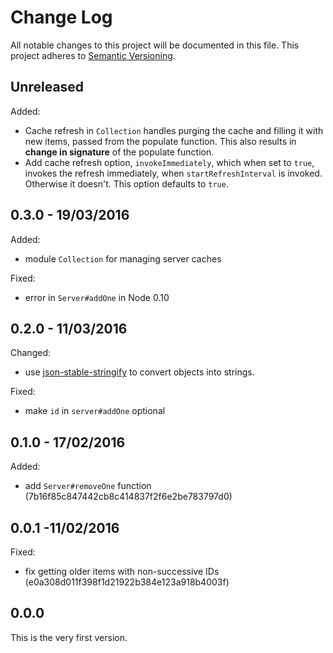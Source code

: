 
# Change Log

All notable changes to this project will be documented in this file.
This project adheres to [Semantic Versioning](http://semver.org/).


## Unreleased

Added:

* Cache refresh in `Collection` handles purging the cache and filling it with
  new items, passed from the populate function. This also results in
  **change in signature** of the populate function.
* Add cache refresh option, `invokeImmediately`, which when set to `true`,
  invokes the refresh immediately, when `startRefreshInterval` is invoked.
  Otherwise it doesn't. This option defaults to `true`.


## 0.3.0 - 19/03/2016

Added:

* module `Collection` for managing server caches

Fixed:

* error in `Server#addOne` in Node 0.10


## 0.2.0 - 11/03/2016

Changed:

* use [json-stable-stringify](https://github.com/substack/json-stable-stringify)
  to convert objects into strings.

Fixed:

* make `id` in `server#addOne` optional


## 0.1.0 - 17/02/2016

Added:

* add `Server#removeOne` function (7b16f85c847442cb8c414837f2f6e2be783797d0)


## 0.0.1 -11/02/2016

Fixed:

* fix getting older items with non-successive IDs (e0a308d011f398f1d21922b384e123a918b4003f)


## 0.0.0

This is the very first version.
